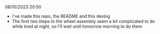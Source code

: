 08/10/2023 20:50 
- I've made this repo, the README and this devlog
- The first two steps to the wheel assembly seem a bit complicated to do while tired at night,
  so I'll wait until tomorrow morning to do them

